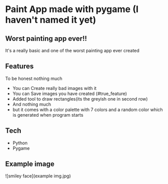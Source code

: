 # Paint App made with pygame (I haven't named it yet)

## Worst painting app ever!!
It's a really basic and one of the worst painting app ever created

## Features
To be honest nothing much
- You can Create really bad images with it
- You can Save images you have created (#true_feature)
- Added tool to draw rectangles(its the greyish one in second row)
- And nothing much
- but it comes with a color palette with 7 colors and a random color which is generated when program starts

## Tech
- Python
- Pygame

## Example image
![smiley face](example img.jpg)